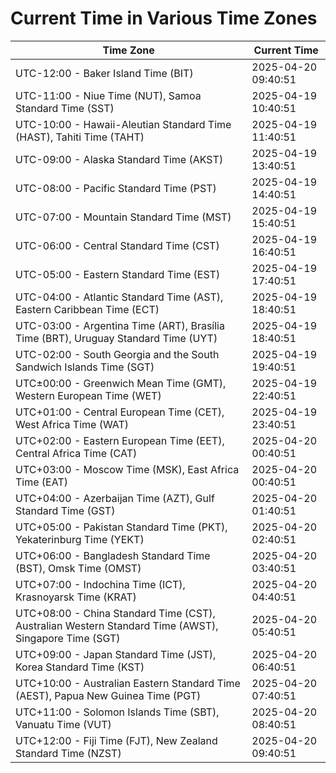 # Current Time in Various Time Zones

| Time Zone | Current Time |
|-----------|--------------|
| UTC-12:00 - Baker Island Time (BIT) | 2025-04-20 09:40:51 |
| UTC-11:00 - Niue Time (NUT), Samoa Standard Time (SST) | 2025-04-19 10:40:51 |
| UTC-10:00 - Hawaii-Aleutian Standard Time (HAST), Tahiti Time (TAHT) | 2025-04-19 11:40:51 |
| UTC-09:00 - Alaska Standard Time (AKST) | 2025-04-19 13:40:51 |
| UTC-08:00 - Pacific Standard Time (PST) | 2025-04-19 14:40:51 |
| UTC-07:00 - Mountain Standard Time (MST) | 2025-04-19 15:40:51 |
| UTC-06:00 - Central Standard Time (CST) | 2025-04-19 16:40:51 |
| UTC-05:00 - Eastern Standard Time (EST) | 2025-04-19 17:40:51 |
| UTC-04:00 - Atlantic Standard Time (AST), Eastern Caribbean Time (ECT) | 2025-04-19 18:40:51 |
| UTC-03:00 - Argentina Time (ART), Brasília Time (BRT), Uruguay Standard Time (UYT) | 2025-04-19 18:40:51 |
| UTC-02:00 - South Georgia and the South Sandwich Islands Time (SGT) | 2025-04-19 19:40:51 |
| UTC±00:00 - Greenwich Mean Time (GMT), Western European Time (WET) | 2025-04-19 22:40:51 |
| UTC+01:00 - Central European Time (CET), West Africa Time (WAT) | 2025-04-19 23:40:51 |
| UTC+02:00 - Eastern European Time (EET), Central Africa Time (CAT) | 2025-04-20 00:40:51 |
| UTC+03:00 - Moscow Time (MSK), East Africa Time (EAT) | 2025-04-20 00:40:51 |
| UTC+04:00 - Azerbaijan Time (AZT), Gulf Standard Time (GST) | 2025-04-20 01:40:51 |
| UTC+05:00 - Pakistan Standard Time (PKT), Yekaterinburg Time (YEKT) | 2025-04-20 02:40:51 |
| UTC+06:00 - Bangladesh Standard Time (BST), Omsk Time (OMST) | 2025-04-20 03:40:51 |
| UTC+07:00 - Indochina Time (ICT), Krasnoyarsk Time (KRAT) | 2025-04-20 04:40:51 |
| UTC+08:00 - China Standard Time (CST), Australian Western Standard Time (AWST), Singapore Time (SGT) | 2025-04-20 05:40:51 |
| UTC+09:00 - Japan Standard Time (JST), Korea Standard Time (KST) | 2025-04-20 06:40:51 |
| UTC+10:00 - Australian Eastern Standard Time (AEST), Papua New Guinea Time (PGT) | 2025-04-20 07:40:51 |
| UTC+11:00 - Solomon Islands Time (SBT), Vanuatu Time (VUT) | 2025-04-20 08:40:51 |
| UTC+12:00 - Fiji Time (FJT), New Zealand Standard Time (NZST) | 2025-04-20 09:40:51 |
